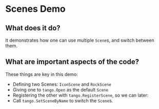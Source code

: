 # Scenes Demo

## What does it do?
It demonstrates how one can use multiple `Scene`s, and switch between them.  

## What are important aspects of the code?
These things are key in this demo:

* Defining two Scenes: `IconScene` and `RockScene`
* Giving one to `tango.Open` as the default `Scene`
* Registering the other with `tango.RegisterScene`, so we can later:
* Call `tango.SetSceneByName` to switch the `Scene`s. 
